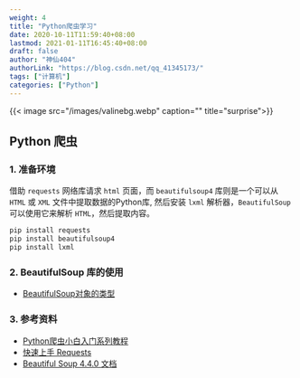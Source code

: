 ```yaml
---
weight: 4
title: "Python爬虫学习"
date: 2020-10-11T11:59:40+08:00
lastmod: 2021-01-11T16:45:40+08:00
draft: false
author: "神仙404"
authorLink: "https://blog.csdn.net/qq_41345173/"
tags: ["计算机"]
categories: ["Python"]
---
```


{{< image src="/images/valinebg.webp" caption="" title="surprise">}}
<!--more-->

## Python 爬虫
### 1. 准备环境
借助 `requests` 网络库请求 `html` 页面，而 `beautifulsoup4` 库则是一个可以从 `HTML` 或 `XML` 文件中提取数据的Python库, 然后安装 `lxml` 解析器，`BeautifulSoup` 可以使用它来解析 `HTML`，然后提取内容。 
```html
pip install requests
pip install beautifulsoup4
pip install lxml
```
### 2. BeautifulSoup 库的使用
- [BeautifulSoup对象的类型](https://www.cnblogs.com/Albert-Lee/p/6232745.html)

### 3. 参考资料
- [Python爬虫小白入门系列教程](https://www.cnblogs.com/Albert-Lee/p/6226699.html)
- [快速上手 Requests](https://2.python-requests.org/zh_CN/latest/user/quickstart.html)
- [Beautiful Soup 4.4.0 文档](https://beautifulsoup.readthedocs.io/zh_CN/latest/)
